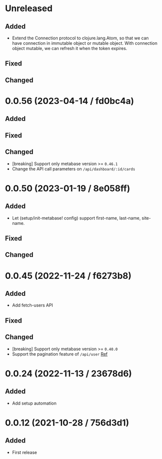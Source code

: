 # Unreleased

## Added
- Extend the Connection protocol to clojure.lang.Atom, so that we can have 
  connection in immutable object or mutable object. With connection object 
  mutable, we can refresh it when the token expires.

## Fixed

## Changed


# 0.0.56 (2023-04-14 / fd0bc4a)

## Added

## Fixed

## Changed

- [breaking] Support only metabase version >= `0.46.1`
- Change the API call parameters on `/api/dashboard/:id/cards` 

# 0.0.50 (2023-01-19 / 8e058ff)

## Added

- Let (setup/init-metabase! config) support first-name, last-name, site-name.

## Fixed

## Changed

# 0.0.45 (2022-11-24 / f6273b8)

## Added

- Add fetch-users API

## Fixed

## Changed

- [breaking] Support only metabase version >= `0.40.0`
- Support the pagination feature of `/api/user` [Ref](https://github.com/metabase/metabase/wiki/What%27s-new-in-0.40.0-for-Metabase-REST-API-clients)

# 0.0.24 (2022-11-13 / 23678d6)

## Added

- Add setup automation

# 0.0.12 (2021-10-28 / 756d3d1)

## Added

- First release
